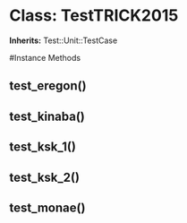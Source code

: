 # Class: TestTRICK2015
**Inherits:** Test::Unit::TestCase
    




#Instance Methods
## test_eregon() [](#method-i-test_eregon)

## test_kinaba() [](#method-i-test_kinaba)

## test_ksk_1() [](#method-i-test_ksk_1)

## test_ksk_2() [](#method-i-test_ksk_2)

## test_monae() [](#method-i-test_monae)

